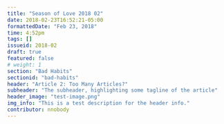```yaml
---
title: "Season of Love 2018 02"
date: 2018-02-23T16:52:21-05:00
formattedDate: "Feb 23, 2018"
time: 4:52pm
tags: []
issueid: 2018-02
draft: true
featured: false
# weight: 1 
section: "Bad Habits"
sectionid: "bad-habits"
header: "Article 2: Too Many Articles?"
subheader: "The subheader, highlighting some tagline of the article"
header_image: "test-image.png"
img_info: "This is a test description for the header info."
contributor: nnobody
---
```


